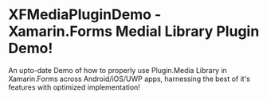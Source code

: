 # XFMediaPluginDemo - Xamarin.Forms Medial Library Plugin Demo!

An upto-date Demo of how to properly use Plugin.Media Library in Xamarin.Forms across Android/iOS/UWP apps, harnessing the best of it's features with optimized implementation!

